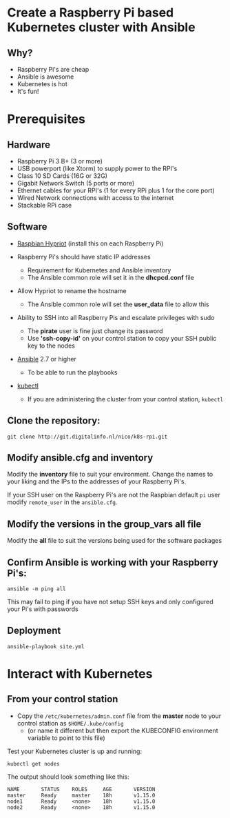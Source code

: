 # Create a Raspberry Pi based Kubernetes cluster with Ansible

## Why?

* Raspberry Pi's are cheap
* Ansible is awesome
* Kubernetes is hot
* It's fun!

# Prerequisites

## Hardware

* Raspberry Pi 3 B+ (3 or more)
* USB powerport (like Xtorm) to supply power to the RPI's
* Class 10 SD Cards (16G or 32G)
* Gigabit Network Switch (5 ports or more)
* Ethernet cables for your RPI's (1 for every RPi plus 1 for the core port)
* Wired Network connections with access to the internet
* Stackable RPi case

## Software

* [Raspbian Hypriot](https://blog.hypriot.com/downloads/) (install this on each Raspberry Pi)

* Raspberry Pi's should have static IP addresses
    * Requirement for Kubernetes and Ansible inventory
    * The Ansible common role will set it in the **dhcpcd.conf** file
* Allow Hypriot to rename the hostname
    * The Ansible common role will set the **user_data** file to allow this
* Ability to SSH into all Raspberry Pis and escalate privileges with sudo
    * The **pirate** user is fine just change its password
    * Use __'ssh-copy-id'__ on your control station to copy your SSH public key to the nodes

* [Ansible](http://docs.ansible.com/ansible/latest/intro_installation.html) 2.7 or higher
    * To be able to run the playbooks

* [kubectl](https://kubernetes.io/docs/tasks/tools/install-kubectl/) 
    * If you are administering the cluster from your control station, `kubectl` 

## Clone the repository:

```
git clone http://git.digitalinfo.nl/nico/k8s-rpi.git
```

## Modify ansible.cfg and inventory

Modify the **inventory** file to suit your environment. Change the names to your liking and the IPs to the addresses of your Raspberry Pi's.

If your SSH user on the Raspberry Pi's are not the Raspbian default `pi` user modify `remote_user` in the `ansible.cfg`.

## Modify the versions in the group_vars all file

Modify the **all** file to suit the versions being used for the software packages

## Confirm Ansible is working with your Raspberry Pi's:

```
ansible -m ping all
```
This may fail to ping if you have not setup SSH keys and only configured your Pi's with passwords
## Deployment

```
ansible-playbook site.yml
```

# Interact with Kubernetes

## From your control station

* Copy the `/etc/kubernetes/admin.conf` file from the __master__ node to your control station as `$HOME/.kube/config`
    * (or name it different but then export the KUBECONFIG environment variable to point to this file)

Test your Kubernetes cluster is up and running:

```
kubectl get nodes
```

The output should look something like this:

```
NAME       STATUS    ROLES     AGE       VERSION
master     Ready     master    18h       v1.15.0
node1      Ready     <none>    18h       v1.15.0
node2      Ready     <none>    18h       v1.15.0
```


